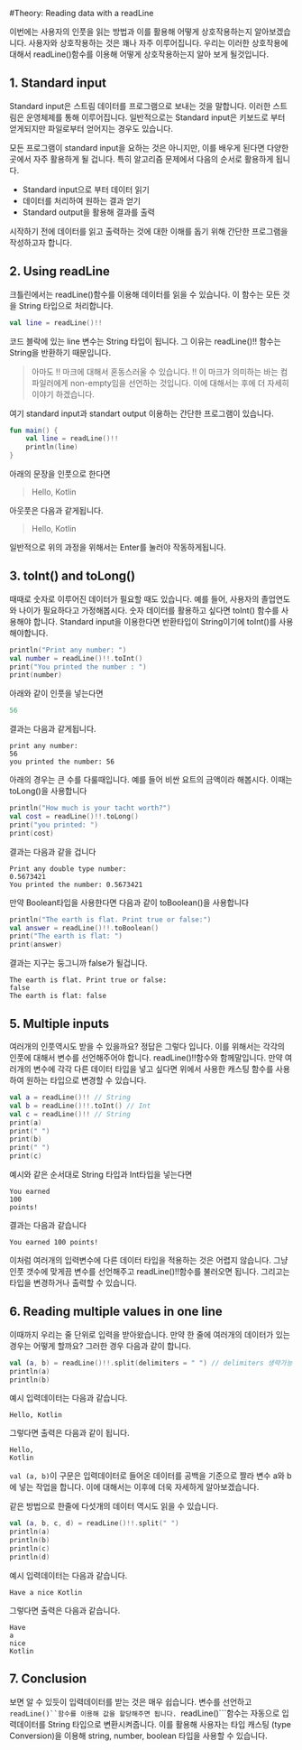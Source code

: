 #Theory: Reading data with a readLine

이번에는 사용자의 인풋을 읽는 방법과 이를 활용해 어떻게 상호작용하는지 알아보겠습니다.
사용자와 상호작용하는 것은 꽤나 자주 이루어집니다. 우리는 이러한 상호작용에 대해서 readLine()함수를 이용해 어떻게 상호작용하는지 알아 보게 될것입니다.

## 1. Standard input
Standard input은 스트림 데이터를 프로그램으로 보내는 것을 말합니다. 이러한 스트림은 운영체제를 통해 이루어집니다. 일반적으로는 Standard input은 키보드로 부터 얻게되지만 파일로부터 얻어지는 경우도 있습니다.

모든 프로그램이 standard input을 요하는 것은 아니지만, 이를 배우게 된다면 다양한 곳에서 자주 활용하게 될 겁니다. 특히 알고리즘 문제에서 다음의 순서로 활용하게 됩니다.

- Standard input으로 부터 데이터 읽기
- 데이터를 처리하여 원하는 결과 얻기
- Standard output을 활용해 결과를 출력

시작하기 전에 데이터를 읽고 출력하는 것에 대한 이해를 돕기 위해 간단한 프로그램을 작성하고자 합니다.

## 2. Using readLine
크틀린에서는 <function>readLine()</function>함수를 이용해 데이터를 읽을 수 있습니다. 이 함수는 모든 것을 String 타입으로 처리합니다.
```kotlin
val line = readLine()!!
```
코드 블락에 있는 line 변수는 String 타입이 됩니다. 그 이유는 <function>readLine()!!</function> 함수는 String을 반환하기 때문입니다.

> 아마도 !! 마크에 대해서 혼동스러울 수 있습니다. !! 이 마크가 의미하는 바는 컴파일러에게 non-empty임을 선언하는 것입니다. 이에 대해서는 후에 더 자세히 이야기 하겠습니다.

여기 standard input과 standart output 이용하는 간단한 프로그램이 있습니다.
```kotlin
fun main() {
	val line = readLine()!!
    println(line)
}
```
아래의 문장을 인풋으로 한다면
> Hello, Kotlin

아웃풋은 다음과 같게됩니다.
> Hello, Kotlin 

일반적으로 위의 과정을 위해서는 Enter를 눌러야 작동하게됩니다.

## 3. toInt() and toLong()
 때때로 숫자로 이루어진 데이터가 필요할 때도 있습니다. 예를 들어, 사용자의 졸업연도와 나이가 필요하다고 가정해봅시다. 숫자 데이터를 활용하고 싶다면 <function>toInt()</function> 함수를 사용해야 합니다. Standard input을 이용한다면 반환타입이 String이기에 <function>toInt()</function>를 사용해야합니다.

```kotlin
println("Print any number: ")
val number = readLine()!!.toInt()
print("You printed the number : ")
print(number)
```
아래와 같이 인풋을 넣는다면
```kotlin
56
```
결과는 다음과 같게됩니다.
```shell
print any number:
56
you printed the number: 56 
```
아래의 경우는 큰 수를 다룰때입니다. 예를 들어 비싼 요트의 금액이라 해봅시다. 이때는 <function>toLong()</function>을 사용합니다
```kotlin
println("How much is your tacht worth?")
val cost = readLine()!!.toLong()
print("you printed: ")
print(cost)
```
결과는 다음과 같을 겁니다
```shell
Print any double type number:
0.5673421
You printed the number: 0.5673421
```
만약 Boolean타입을 사용한다면 다음과 같이 <function>toBoolean()</function>을 사용합니다
```kotlin
println("The earth is flat. Print true or false:")
val answer = readLine()!!.toBoolean()
print("The earth is flat: ")
print(answer)
```
결과는 지구는 둥그니까 false가 될겁니다.
```shell
The earth is flat. Print true or false:
false
The earth is flat: false
```

## 5. Multiple inputs
여러개의 인풋역시도 받을 수 있을까요? 정답은 그렇다 입니다. 이를 위해서는 각각의 인풋에 대해서 변수를 선언해주어야 합니다. <function>readLine()!!</function>함수와 함께말입니다. 만약 여러개의 변수에 각각 다른 데이터 타입을 넣고 싶다면 위에서 사용한 캐스팅 함수를 사용하여 원하는 타입으로 변경할 수 있습니다.
```kotlin
val a = readLine()!! // String
val b = readLine()!!.toInt() // Int
val c = readLine()!! // String
print(a)
print(" ")
print(b)
print(" ")
print(c)
```
예시와 같은 순서대로 String 타입과 Int타입을 넣는다면
```shell
You earned
100
points!
```
결과는 다음과 같습니다
```shell
You earned 100 points!
```
이처럼 여러개의 입력변수에 다른 데이터 타입을 적용하는 것은 어렵지 않습니다. 그냥 인풋 갯수에 맞게끔 변수를 선언해주고 <function>readLine()!!</function>함수를 불러오면 됩니다. 그리고는 타입을 변경하거나 출력할 수 있습니다.

## 6. Reading multiple values in one line
이때까지 우리는 줄 단위로 입력을 받아왔습니다. 만약 한 줄에 여러개의 데이터가 있는 경우는 어떻게 할까요?
그러한 경우 다음과 같이 합니다.
```kotlin
val (a, b) = readLine()!!.split(delimiters = " ") // delimiters 생략가능
println(a)
println(b)
```
예시 입력데이터는 다음과 같습니다.
```shell
Hello, Kotlin
```
그렇다면 출력은 다음과 같이 됩니다.
```shell
Hello,
Kotlin
```

```val (a, b)```이 구문은 입력데이터로 들어온 데이터를 공백을 기준으로 짤라 변수 a와 b에 넣는 작업을 합니다. 이에 대해서는 이후에 더욱 자세하게 알아보겠습니다.

같은 방법으로 한줄에 다섯개의 데이터 역시도 읽을 수 있습니다.
```kotlin
val (a, b, c, d) = readLine()!!.split(" ")
println(a)
println(b)
println(c)
println(d)
```

예시 입력데이터는 다음과 같습니다.
```shell
Have a nice Kotlin
```
그렇다면 출력은 다음과 같습니다.
```shell
Have
a
nice
Kotlin
```

## 7. Conclusion
보면 알 수 있듯이 입력데이터를 받는 것은 매우 쉽습니다. 변수를 선언하고 ```readLine()``함수를 이용해 값을 할당해주면 됩니다. ```readLine()```함수는 자동으로 입력데이터를 String 타입으로 변환시켜줍니다. 이를 활용해 사용자는 타입 캐스팅 (type Conversion)을 이용해 string, number, boolean 타입을 사용할 수 있습니다.